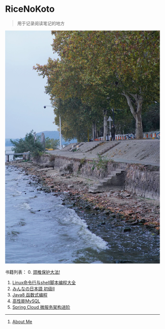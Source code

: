 # RiceNoKoto
> 用于记录阅读笔记的地方

![Aragaki yui](static/IMG_3833.JPG)

书籍列表：
0. [颈椎保护大法!](ukyo/cervical_spine_protection.md)
1. [Linux命令行与shell脚本编程大全](Linux_command_line_and_shell_scripting_bible,3E/README.md)
2. [みんなの日本語 初级II](Minna_no_Nihongo_Hatsuba_II/README.md)
3. [Java8 函数式编程](java-8-lambdas-exercises/README.md)
4. [高性能MySQL]()
5. [Spring Cloud 微服务架构进阶]() 

---

1. [About Me](About_Me/README.md)


<link rel="stylesheet" href="https://cdn.jsdelivr.net/npm/gitalk@1/dist/gitalk.css">
<script src="https://cdn.jsdelivr.net/npm/gitalk@1/dist/gitalk.min.js"></script>
<div id="gitalk-container"></div>
<script>
  var gitalk = new Gitalk({
    "clientID": "c4f406802de32c902502",
    "clientSecret": "ff639b6b21b1897960879a07600e9dc47f2545b9",
    "repo": "BookRead",
    "owner": "BakaRice",
    "admin": ["BakaRice"],
    "id": location.pathname,      
    "distractionFreeMode": false  
  });
  gitalk.render("gitalk-container");
</script>
